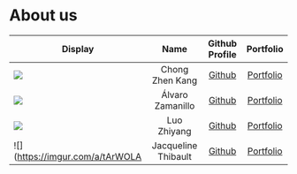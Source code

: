 # About us

Display |      Name       | Github Profile | Portfolio 
--------|:---------------:|:--------------:|:---------:
![](https://media.licdn.com/dms/image/D5603AQGKdc18Sz8f1Q/profile-displayphoto-shrink_400_400/0/1709709752282?e=1715212800&v=beta&t=GFSSKzdJEi2vRcS2B8xmwVzALynV82xOP8JvyH1jclY) | Chong Zhen Kang | [Github](https://github.com/CerealMiller) | [Portfolio](https://www.linkedin.com/in/czk2026/)
![](https://media.licdn.com/dms/image/D4D03AQE7Hws2__bbVA/profile-displayphoto-shrink_400_400/0/1703085849663?e=1715212800&v=beta&t=NJt0jGQHRCBDY9zcQJqVwb0lYffdQB7goHouBf3u7ls) | Álvaro Zamanillo | [Github](https://github.com/azamanis) | [Portfolio](https://www.linkedin.com/in/%C3%A1lvaro-zamanillo-s%C3%A1ez-652771153/)
![](https://media.licdn.com/dms/image/D5603AQHrbVMKyPBWdg/profile-displayphoto-shrink_800_800/0/1709709636191?e=1715212800&v=beta&t=kaSUtoQmNMVjver7j8Iq9PG6bwjndXmGRY7cPkWW-y8) | Luo Zhiyang | [Github](https:github.com/Luo-Z-Y) | [Portfolio](https://www.linkedin.com/in/luo-zhiyang-559683274/)
![](https://imgur.com/a/tArWOLA | Jacqueline Thibault | [Github](https://github.com/jthibault03) | [Portfolio](https://www.linkedin.com/in/jacqueline-thibault/)

